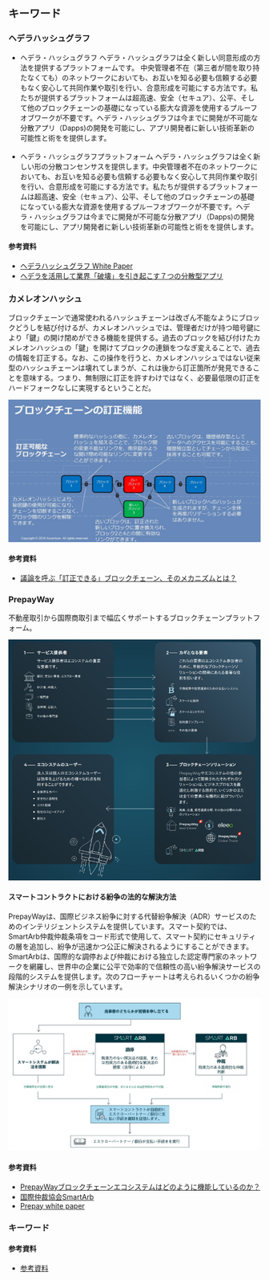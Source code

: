 ## キーワード

### ヘデラハッシュグラフ

- ヘデラ・ハッシュグラフ
ヘデラ・ハッシュグラフは全く新しい同意形成の方法を提供するプラットフォームです。
中央管理者不在（第三者が間を取り持たなくても）のネットワークにおいても、お互いを知る必要も信頼する必要もなく安心して共同作業や取引を行い、合意形成を可能にする方法です。私たちが提供するプラットフォームは超高速、安全（セキュア）、公平、そして他のブロックチェーンの基礎になっている膨大な資源を使用するプルーフオブワークが不要です。ヘデラ・ハッシュグラフは今までに開発が不可能な分散アプリ（Dapps)の開発を可能にし、アプリ開発者に新しい技術革新の可能性と術をを提供します。<br><br>
- ヘデラ・ハッシュグラフプラットフォーム
ヘデラ・ハッシュグラフは全く新しい形の分散コンセンサスを提供します。中央管理者不在のネットワークにおいても、お互いを知る必要も信頼する必要もなく安心して共同作業や取引を行い、合意形成を可能にする方法です。私たちが提供するプラットフォームは超高速、安全（セキュア）、公平、そして他のブロックチェーンの基礎になっている膨大な資源を使用するプルーフオブワークが不要です。ヘデラ・ハッシュグラフは今までに開発が不可能な分散アプリ（Dapps)の開発を可能にし、アプリ開発者に新しい技術革新の可能性と術をを提供します。

#### 参考資料

- [ヘデラハッシュグラフ White Paper](jounal/hh-whitepaper-v1.4-181017.pdf)
- [ヘデラを活用して業界「破壊」を引き起こす７つの分散型アプリ](https://blog.hedera.asia/dapps-building-on-hedera-hashgraph)

### カメレオンハッシュ

ブロックチェーンで通常使われるハッシュチェーンは改ざん不能なようにブロックどうしを結び付けるが、カメレオンハッシュでは、管理者だけが持つ暗号鍵により「鍵」の開け閉めができる機能を提供する。過去のブロックを結び付けたカメレオンハッシュの「鍵」を開けてブロックの連鎖をつなぎ変えることで、過去の情報を訂正する。なお、この操作を行うと、カメレオンハッシュではない従来型のハッシュチェーンは壊れてしまうが、これは後から訂正箇所が発見できることを意味する。つまり、無制限に訂正を許すわけではなく、必要最低限の訂正をハードフォークなしに実現するということだ。

![カメレオンハッシュの仕組み](l_ki_block01.jpg)

#### 参考資料

- [議論を呼ぶ「訂正できる」ブロックチェーン、そのメカニズムとは？](https://www.itmedia.co.jp/enterprise/articles/1612/07/news004_4.html)

### PrepayWay
不動産取引から国際商取引まで幅広くサポートするブロックチェーンプラットフォーム。

![Prepay概要](PrepayGaiyo.jpg)

#### スマートコントラクトにおける紛争の法的な解決方法

PrepayWayは、国際ビジネス紛争に対する代替紛争解決（ADR）サービスのためのインテリジェントシステムを提供しています。スマート契約では、SmartArb仲裁仲裁条項をコード形式で使用して、スマート契約にセキュリティの層を追加し、紛争が迅速かつ公正に解決されるようにすることができます。SmartArbは、国際的な調停および仲裁における独立した認定専門家のネットワークを網羅し、世界中の企業に公平で効率的で信頼性の高い紛争解決サービスの段階的システムを提供します。次のフローチャートは考えられるいくつかの紛争解決シナリオの一例を示しています。

![Prepayスマートコントラクト](SmartContract.jpg)

#### 参考資料

- [PrepayWayブロックチェーンエコシステムはどのように機能しているのか？ ](https://prepayway.com/ja/system)
- [国際仲裁協会SmartArb](https://smartarb.org/)
- [Prepay white paper](https://prepayway.com/PrepayWay_Blockchain_Ecosystem_Whitepaper_EN.pdf)

### キーワード

#### 参考資料

- [参考資料](リンク先)
